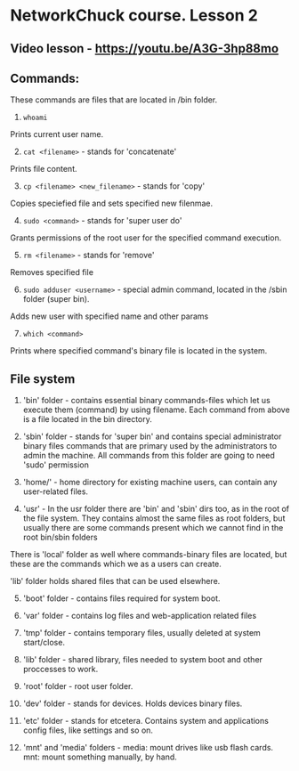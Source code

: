 # NetworkChuck course. Lesson 2

## Video lesson - https://youtu.be/A3G-3hp88mo

## Commands:

These commands are files that are located in /bin folder.

1. `whoami`

Prints current user name.

2. `cat <filename>` - stands for 'concatenate'

Prints file content.

3. `cp <filename> <new_filename>` - stands for 'copy'

Copies speciefied file and sets specified new filenmae.

4. `sudo <command>` - stands for 'super user do'

Grants permissions of the root user for the specified command execution.

5. `rm <filename>` - stands for 'remove'

Removes specified file

6. `sudo adduser <username>` - special admin command, located in the /sbin folder (super bin).

Adds new user with specified name and other params

7. `which <command>`

Prints where specified command's binary file is located in the system.

## File system

1. 'bin' folder - contains essential binary commands-files which let us execute them (command) by using filename.
   Each command from above is a file located in the bin directory.

2. 'sbin' folder - stands for 'super bin' and contains special administrator binary files commands that are primary used by the administrators to admin the machine. All commands from this folder are going to need 'sudo' permission

3. 'home/<username>' - home directory for existing machine users, can contain any user-related files.

4. 'usr' - In the usr folder there are 'bin' and 'sbin' dirs too, as in the root of the file system. They contains almost the same files as root folders, but usually there are some commands present which we cannot find in the root bin/sbin folders

There is 'local' folder as well where commands-binary files are located, but these are the commands which we as a users can create.

'lib' folder holds shared files that can be used elsewhere.

5. 'boot' folder - contains files required for system boot.

6. 'var' folder - contains log files and web-application related files

7. 'tmp' folder - contains temporary files, usually deleted at system start/close.

8. 'lib' folder - shared library, files needed to system boot and other proccesses to work.

9. 'root' folder - root user folder.

10. 'dev' folder - stands for devices. Holds devices binary files.

11. 'etc' folder - stands for etcetera. Contains system and applications config files, like settings and so on. 

12. 'mnt' and 'media' folders - media: mount drives like usb flash cards. mnt: mount something manually, by hand.  